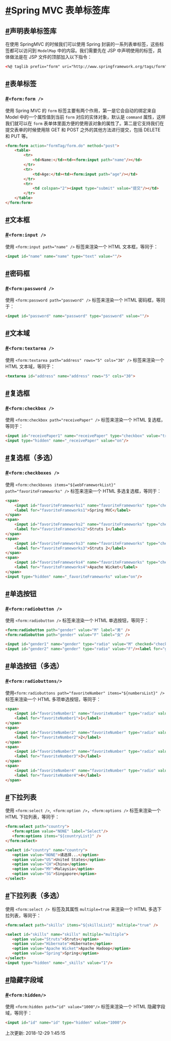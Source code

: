 # [#](https://funtl.com/zh/spring-mvc/Spring-MVC-表单标签库.html#spring-mvc-表单标签库)Spring MVC 表单标签库

## [#](https://funtl.com/zh/spring-mvc/Spring-MVC-表单标签库.html#声明表单标签库)声明表单标签库

在使用 SpringMVC 的时候我们可以使用 Spring 封装的一系列表单标签，这些标签都可以访问到 `ModelMap` 中的内容。我们需要先在 JSP 中声明使用的标签，具体做法是在 JSP 文件的顶部加入以下指令：

```html
<%@ taglib prefix="form" uri="http://www.springframework.org/tags/form"%>
```

## [#](https://funtl.com/zh/spring-mvc/Spring-MVC-表单标签库.html#表单标签)表单标签

### [#](https://funtl.com/zh/spring-mvc/Spring-MVC-表单标签库.html#form-form)`<form:form />`

使用 Spring MVC 的 `form` 标签主要有两个作用，第一是它会自动的绑定来自 Model 中的一个属性值到当前 `form` 对应的实体对象，默认是 `command` 属性，这样我们就可以在 `form` 表单体里面方便的使用该对象的属性了。第二是它支持我们在提交表单的时候使用除 GET 和 POST 之外的其他方法进行提交，包括 DELETE 和 PUT 等。

```html
<form:form action="formTag/form.do" method="post">  
    <table>  
        <tr>  
            <td>Name:</td><td><form:input path="name"/></td>  
        </tr>  
        <tr>  
            <td>Age:</td><td><form:input path="age"/></td>  
        </tr>  
        <tr>  
            <td colspan="2"><input type="submit" value="提交"/></td>  
        </tr>  
    </table>  
</form:form>  
```

## [#](https://funtl.com/zh/spring-mvc/Spring-MVC-表单标签库.html#文本框)文本框

### [#](https://funtl.com/zh/spring-mvc/Spring-MVC-表单标签库.html#form-input)`<form:input />`

使用 `<form:input path="name" />` 标签来渲染一个 HTML 文本框，等同于：

```html
<input id="name" name="name" type="text" value=""/>
```

## [#](https://funtl.com/zh/spring-mvc/Spring-MVC-表单标签库.html#密码框)密码框

### [#](https://funtl.com/zh/spring-mvc/Spring-MVC-表单标签库.html#form-password)`<form:password />`

使用 `<form:password path="password" />` 标签来渲染一个 HTML 密码框，等同于：

```html
<input id="password" name="password" type="password" value=""/>
```

## [#](https://funtl.com/zh/spring-mvc/Spring-MVC-表单标签库.html#文本域)文本域

### [#](https://funtl.com/zh/spring-mvc/Spring-MVC-表单标签库.html#form-textarea)`<form:textarea />`

使用 `<form:textarea path="address" rows="5" cols="30" />` 标签来渲染一个 HTML 文本域，等同于：

```html
<textarea id="address" name="address" rows="5" cols="30">
```

## [#](https://funtl.com/zh/spring-mvc/Spring-MVC-表单标签库.html#复选框)复选框

### [#](https://funtl.com/zh/spring-mvc/Spring-MVC-表单标签库.html#form-checkbox)`<form:checkbox />`

使用 `<form:checkbox path="receivePaper" />` 标签来渲染一个 HTML 复选框，等同于：

```html
<input id="receivePaper1" name="receivePaper" type="checkbox" value="true"/>
<input type="hidden" name="_receivePaper" value="on"/>
```

## [#](https://funtl.com/zh/spring-mvc/Spring-MVC-表单标签库.html#复选框（多选）)复选框（多选）

### [#](https://funtl.com/zh/spring-mvc/Spring-MVC-表单标签库.html#form-checkboxes)`<form:checkboxes />`

使用 `<form:checkboxes items="${webFrameworkList}" path="favoriteFrameworks" />` 标签来渲染一个 HTML 多选复选框，等同于：

```html
<span>
    <input id="favoriteFrameworks1" name="favoriteFrameworks" type="checkbox" value="Spring MVC" checked="checked"/>
    <label for="favoriteFrameworks1">Spring MVC</label>
</span>
<span>
    <input id="favoriteFrameworks2" name="favoriteFrameworks" type="checkbox" value="Struts 1"/>
    <label for="favoriteFrameworks2">Struts 1</label>
</span>
<span>
    <input id="favoriteFrameworks3" name="favoriteFrameworks" type="checkbox" value="Struts 2" checked="checked"/>
    <label for="favoriteFrameworks3">Struts 2</label>
</span>
<span>
    <input id="favoriteFrameworks4" name="favoriteFrameworks" type="checkbox" value="Apache Wicket"/>
    <label for="favoriteFrameworks4">Apache Wicket</label>
</span>
<input type="hidden" name="_favoriteFrameworks" value="on"/>
```

## [#](https://funtl.com/zh/spring-mvc/Spring-MVC-表单标签库.html#单选按钮)单选按钮

### [#](https://funtl.com/zh/spring-mvc/Spring-MVC-表单标签库.html#form-radiobutton)`<form:radiobutton />`

使用 `<form:radiobutton />` 标签来渲染一个 HTML 单选按钮，等同于：

```html
<form:radiobutton path="gender" value="M" label="男" />
<form:radiobutton path="gender" value="F" label="女" />
```

```html
<input id="gender1" name="gender" type="radio" value="M" checked="checked"/><label for="gender1">男</label>
<input id="gender2" name="gender" type="radio" value="F"/><label for="gender2">女</label>
```

## [#](https://funtl.com/zh/spring-mvc/Spring-MVC-表单标签库.html#单选按钮（多选）)单选按钮（多选）

### [#](https://funtl.com/zh/spring-mvc/Spring-MVC-表单标签库.html#form-radiobuttons)`<form:radiobuttons/>`

使用`<form:radiobuttons path="favoriteNumber" items="${numbersList}" />`标签来渲染一个 HTML 多项单选按钮，等同于：

```html
<span>
    <input id="favoriteNumber1" name="favoriteNumber" type="radio" value="1"/>
    <label for="favoriteNumber1">1</label>
</span>
<span>
    <input id="favoriteNumber2" name="favoriteNumber" type="radio" value="2"/>
    <label for="favoriteNumber2">2</label>
</span>
<span>
    <input id="favoriteNumber3" name="favoriteNumber" type="radio" value="3"/>
    <label for="favoriteNumber3">3</label>
</span>
<span>
    <input id="favoriteNumber4" name="favoriteNumber" type="radio" value="4"/>
    <label for="favoriteNumber4">4</label>
</span>
```

## [#](https://funtl.com/zh/spring-mvc/Spring-MVC-表单标签库.html#下拉列表)下拉列表

使用 `<form:select />`,` <form:option />`，`<form:options />` 标签来渲染一个 HTML 下拉列表，等同于：

```html
<form:select path="country">
   <form:option value="NONE" label="Select"/>
   <form:options items="${countryList}" />
</form:select>
```

```html
<select id="country" name="country">
   <option value="NONE">请选择...</option>
   <option value="US">United States</option>
   <option value="CH">China</option>
   <option value="MY">Malaysia</option>
   <option value="SG">Singapore</option>
</select>
```

## [#](https://funtl.com/zh/spring-mvc/Spring-MVC-表单标签库.html#下拉列表（多选）)下拉列表（多选）

使用 `<form:select /> `标签及其属性 `multiple=true` 来渲染一个 HTML 多选下拉列表，等同于：

```html
<form:select path="skills" items="${skillsList}" multiple="true" />
```

```html
<select id="skills" name="skills" multiple="multiple">
   <option value="Struts">Struts</option>
   <option value="Hibernate">Hibernate</option>
   <option value="Apache Wicket">Apache Hadoop</option>
   <option value="Spring">Spring</option>
</select>
<input type="hidden" name="_skills" value="1"/>
```

## [#](https://funtl.com/zh/spring-mvc/Spring-MVC-表单标签库.html#隐藏字段域)隐藏字段域

### [#](https://funtl.com/zh/spring-mvc/Spring-MVC-表单标签库.html#form-hidden)`<form:hidden/>`

使用 `<form:hidden path="id" value="1000"/>` 标签来渲染一个 HTML 隐藏字段域，等同于：

```html
<input id="id" name="id" type="hidden" value="1000"/>
```

上次更新: 2018-12-29 1:45:15